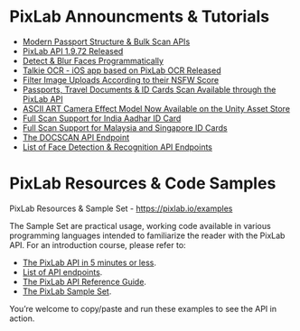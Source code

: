# PixLab Announcments & Tutorials
* [Modern Passport Structure & Bulk Scan APIs](https://blog.pixlab.io/2020/11/modern-passports-structure-bulk-scan-apis)
* [PixLab API 1.9.72 Released](https://blog.pixlab.io/2020/08/pixlab-api-1972-released)
* [Detect & Blur Faces Programmatically](https://dzone.com/articles/detect-and-blur-faces-programmatically)
* [Talkie OCR - iOS app based on PixLab OCR Released](https://blog.pixlab.io/2020/10/talkie-ocr-image-to-speech-now-on-the-app-store)
* [Filter Image Uploads According to their NSFW Score ](https://dev.to/unqlite_db/filter-image-uploads-according-to-their-nsfw-score-15be)
* [Passports, Travel Documents & ID Cards Scan Available through the PixLab API](https://blog.pixlab.io/2020/06/passport-docscan-api-endpoint)
* [ASCII ART Camera Effect Model Now Available on the Unity Asset Store](https://blog.pixlab.io/2020/05/ascii-art-camera-effect-model-now-available-in-the-unity-asset-store)
* [Full Scan Support for India Aadhar ID Card](https://blog.pixlab.io/2020/03/full-scan-support-for-india-aadhar-id-card)
* [Full Scan Support for Malaysia and Singapore ID Cards](https://blog.pixlab.io/2019/11/docscan-api-endpoint-support-id-cards-passports)
* [The DOCSCAN API Endpoint](https://pixlab.io/cmd?id=docscan)
* [List of Face Detection & Recognition API Endpoints](https://blog.pixlab.io/2018/01/face-detection-landmarks-recognition-endpoints)
# PixLab Resources & Code Samples
PixLab Resources &amp; Sample Set - https://pixlab.io/examples

The Sample Set are practical usage, working code available in various programming languages intended to familiarize the reader with the PixLab API.
For an introduction course, please refer to:
* [The PixLab API in 5 minutes or less](https://pixlab.io/start).
* [List of API endpoints](https://pixlab.io/api).
* [The PixLab API Reference Guide](https://pixlab.io/cmdls).
* [The PixLab Sample Set](https://pixlab.io/examples).

You’re welcome to copy/paste and run these examples to see the API in action.
